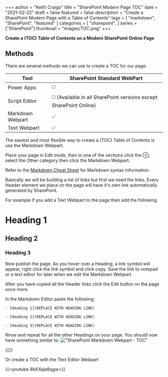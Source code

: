 +++
author = "Keith Craigo"
title = "SharePoint Modern Page TOC"
date = "2021-02-22"
draft = false
featured = false
description = "Create a SharePoint Modern Page with a Table of Contents"
tags = [
    "markdown",
    "SharePoint",
    "featured"
]
categories = [
    "sharepoint",
]
series = ["SharePoint"]
thumbnail = "images/TOC.png"
+++

**Create a (TOC) Table of Contents on a Modern SharePoint Online Page**

## Methods

There are several methods we can use to create a TOC for our page.

   Tool | SharePoint Standard WebPart
--------|------
  Power Apps | :white_medium_square:
  Script Editor | :white_medium_square: (Available in all SharePoint versions except SharePoint Online)
  Markdown Webpart | :white_check_mark:
  Text Webpart | :white_check_mark:

The easiest and most flexible way to create a (TOC) Table of Contents is use the Markdown Webpart.

Place your page in Edit mode, then in one of the sections click the ⊕, select the Other category then click the Markdown Webpart.

Refer to the [Markdown Cheat Sheet](https://www.markdownguide.org/basic-syntax) for Markdown syntax information.

Basically we will be building a list of links but first we need the links.
Every Header element we place on the page will have it's own link automatically generated by SharePoint.

For example if you add a Text Webpart to the page then add the following
# Heading 1

## Heading 2

### Heading 3

Now publish the page. As you hover over a Heading, a link symbol will appear, right click the link symbol and click copy. Save the link to notepad or a text editor for later when we edit the Markdown Webpart.

After you have copied all the Header links click the Edit button on the page once more.

In the Markdown Editor paste the following:

`- [Heading 1](REPLACE WITH HEADING LINK)`

`- [Heading 2](REPLACE WITH HEADING LINK)`

`- [Heading 3](REPLACE WITH HEADING LINK)`

Rinse and repeat for all the other Headings on your page.
You should now have something similar to:
!["SharePoint Markdown Webpart - TOC"](/images/SP-ModernPage-TOC.png "SharePoint Markdown Webpart - TOC")

{{<youtube ZlOMistbt2w>}}


Or create a TOC with the Text Editor Webpart

{{<youtube 8bXXaje8qgw>}}

